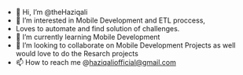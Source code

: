 - 👋 Hi, I’m @theHaziqali
- 👀 I’m interested in Mobile Development and ETL proccess, 
- Loves to automate and find solution of challenges.
- 🌱 I’m currently learning  Mobile Development
- 💞️ I’m looking to collaborate on Mobile Development Projects as well would love to do the Resarch projects
- 📫 How to reach me @haziqaliofficial@gmail.com

<!---
theHaziqali/theHaziqali is a ✨ special ✨ repository because its `README.md` (this file) appears on your GitHub profile.
You can click the Preview link to take a look at your changes.
--->
